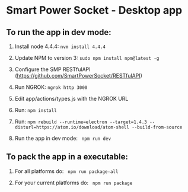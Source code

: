 # Smart Power Socket - Desktop app

## To run the app in dev mode:
1) Install node 4.4.4: ```nvm install 4.4.4```

2) Update NPM to version 3: ```sudo npm install npm@latest -g```

3) Configure the SMP RESTfulAPI (https://github.com/SmartPowerSocket/RESTfulAPI)

4) Run NGROK: ```ngrok http 3000```

5) Edit app/actions/types.js with the NGROK URL

6) Run: ```npm install```

7) Run: ```npm rebuild --runtime=electron --target=1.4.3 --disturl=https://atom.io/download/atom-shell --build-from-source```

8) Run the app in dev mode: ``` npm run dev```

## To pack the app in a executable:

1) For all platforms do: ``` npm run package-all```

2) For your current platforms do: ``` npm run package```
